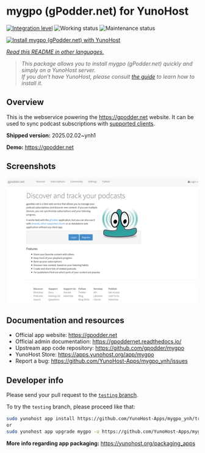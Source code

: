 <!--
N.B.: This README was automatically generated by <https://github.com/YunoHost/apps/tree/master/tools/readme_generator>
It shall NOT be edited by hand.
-->

# mygpo (gPodder.net) for YunoHost

[![Integration level](https://apps.yunohost.org/badge/integration/mygpo)](https://ci-apps.yunohost.org/ci/apps/mygpo/)
![Working status](https://apps.yunohost.org/badge/state/mygpo)
![Maintenance status](https://apps.yunohost.org/badge/maintained/mygpo)

[![Install mygpo (gPodder.net) with YunoHost](https://install-app.yunohost.org/install-with-yunohost.svg)](https://install-app.yunohost.org/?app=mygpo)

*[Read this README in other languages.](./ALL_README.md)*

> *This package allows you to install mygpo (gPodder.net) quickly and simply on a YunoHost server.*  
> *If you don't have YunoHost, please consult [the guide](https://yunohost.org/install) to learn how to install it.*

## Overview

This is the webservice powering the https://gpodder.net website. It can be used to sync podcast subscriptions with [supported clients](https://gpoddernet.readthedocs.io/en/latest/user/clients.html).


**Shipped version:** 2025.02.02~ynh1

**Demo:** <https://gpodder.net>

## Screenshots

![Screenshot of mygpo (gPodder.net)](./doc/screenshots/screenshot1.png)

## Documentation and resources

- Official app website: <https://gpodder.net>
- Official admin documentation: <https://gpoddernet.readthedocs.io/>
- Upstream app code repository: <https://github.com/gpodder/mygpo>
- YunoHost Store: <https://apps.yunohost.org/app/mygpo>
- Report a bug: <https://github.com/YunoHost-Apps/mygpo_ynh/issues>

## Developer info

Please send your pull request to the [`testing` branch](https://github.com/YunoHost-Apps/mygpo_ynh/tree/testing).

To try the `testing` branch, please proceed like that:

```bash
sudo yunohost app install https://github.com/YunoHost-Apps/mygpo_ynh/tree/testing --debug
or
sudo yunohost app upgrade mygpo -u https://github.com/YunoHost-Apps/mygpo_ynh/tree/testing --debug
```

**More info regarding app packaging:** <https://yunohost.org/packaging_apps>
